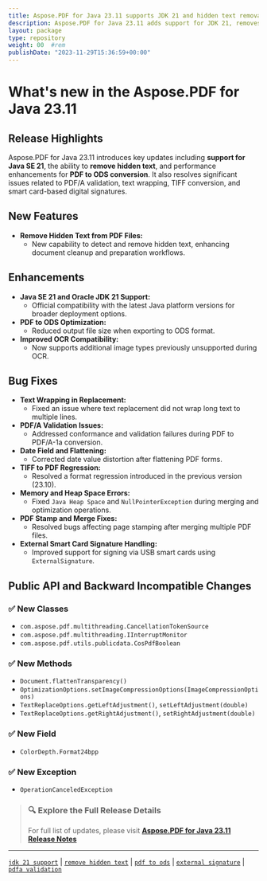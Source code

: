 ```yaml
---
title: Aspose.PDF for Java 23.11 supports JDK 21 and hidden text removal
description: Aspose.PDF for Java 23.11 adds support for JDK 21, removes hidden text, optimizes PDF to ODS output, and fixes issues in text wrapping, PDF/A, and smart card signing.
layout: package
type: repository
weight: 00	#rem
publishDate: "2023-11-29T15:36:59+00:00"
---
```


# What's new in the Aspose.PDF for Java 23.11

## Release Highlights

Aspose.PDF for Java 23.11 introduces key updates including **support for Java SE 21**, the ability to **remove hidden text**, and performance enhancements for **PDF to ODS conversion**. It also resolves significant issues related to PDF/A validation, text wrapping, TIFF conversion, and smart card-based digital signatures.

## New Features

- **Remove Hidden Text from PDF Files:**
  - New capability to detect and remove hidden text, enhancing document cleanup and preparation workflows.

## Enhancements

- **Java SE 21 and Oracle JDK 21 Support:**
  - Official compatibility with the latest Java platform versions for broader deployment options.
- **PDF to ODS Optimization:**
  - Reduced output file size when exporting to ODS format.
- **Improved OCR Compatibility:**
  - Now supports additional image types previously unsupported during OCR.

## Bug Fixes

- **Text Wrapping in Replacement:**
  - Fixed an issue where text replacement did not wrap long text to multiple lines.
- **PDF/A Validation Issues:**
  - Addressed conformance and validation failures during PDF to PDF/A-1a conversion.
- **Date Field and Flattening:**
  - Corrected date value distortion after flattening PDF forms.
- **TIFF to PDF Regression:**
  - Resolved a format regression introduced in the previous version (23.10).
- **Memory and Heap Space Errors:**
  - Fixed `Java Heap Space` and `NullPointerException` during merging and optimization operations.
- **PDF Stamp and Merge Fixes:**
  - Resolved bugs affecting page stamping after merging multiple PDF files.
- **External Smart Card Signature Handling:**
  - Improved support for signing via USB smart cards using `ExternalSignature`.

## Public API and Backward Incompatible Changes

### ✅ New Classes

- `com.aspose.pdf.multithreading.CancellationTokenSource`
- `com.aspose.pdf.multithreading.IInterruptMonitor`
- `com.aspose.pdf.utils.publicdata.CosPdfBoolean`

### ✅ New Methods

- `Document.flattenTransparency()`
- `OptimizationOptions.setImageCompressionOptions(ImageCompressionOptions)`
- `TextReplaceOptions.getLeftAdjustment()`, `setLeftAdjustment(double)`
- `TextReplaceOptions.getRightAdjustment()`, `setRightAdjustment(double)`

### ✅ New Field

- `ColorDepth.Format24bpp`

### ✅ New Exception

- `OperationCanceledException`

> ### 🔍 Explore the Full Release Details  
> For full list of updates, please visit **[Aspose.PDF for Java 23.11 Release Notes](https://releases.aspose.com/pdf/java/release-notes/2023/aspose-pdf-for-java-23-11-release-notes/)**

---

[`jdk 21 support`](https://search.aspose.com/q/jdk-21-support.html) | [`remove hidden text`](https://search.aspose.com/q/remove-hidden-text.html) | [`pdf to ods`](https://search.aspose.com/q/pdf-to-ods.html) | [`external signature`](https://search.aspose.com/q/external-signature.html) | [`pdfa validation`](https://search.aspose.com/q/pdfa-validation.html)
